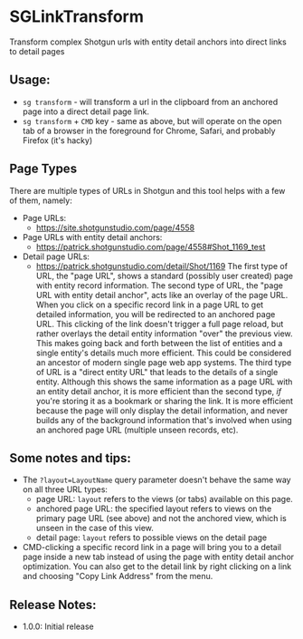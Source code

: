# SGLinkTransform
Transform complex Shotgun urls with entity detail anchors into direct links to detail pages

## Usage:
- `sg transform` - will transform a url in the clipboard from an anchored page into a direct detail page link.
- `sg transform` + `CMD` key - same as above, but will operate on the open tab of a browser in the foreground for Chrome, Safari, and probably Firefox (it's hacky)

## Page Types
There are multiple types of URLs in Shotgun and this tool helps with a few of them, namely:
- Page URLs:
    - https://site.shotgunstudio.com/page/4558
- Page URLs with entity detail anchors:
    - https://patrick.shotgunstudio.com/page/4558#Shot_1169_test
- Detail page URLs:
    - https://patrick.shotgunstudio.com/detail/Shot/1169
The first type of URL, the "page URL", shows a standard (possibly user created) page with entity record information.
The second type of URL, the "page URL with entity detail anchor", acts like an overlay of the page URL. When you click on a specific record link in a page URL to get detailed information, you will be redirected to an anchored page URL. This clicking of the link doesn't trigger a full page reload, but rather overlays the detail entity information "over" the previous view. This makes going back and forth between the list of entities and a single entity's details much more efficient. This could be considered an ancestor of modern single page web app systems.
The third type of URL is a "direct entity URL" that leads to the details of a single entity. Although this shows the same information as a page URL with an entity detail anchor, it is more efficient than the second type, _if_ you're storing it as a bookmark or sharing the link. It is more efficient because the page will only display the detail information, and never builds any of the background information that's involved when using an anchored page URL (multiple unseen records, etc).

## Some notes and tips:
- The `?layout=LayoutName` query parameter doesn't behave the same way on all three URL types:
    - page URL: `layout` refers to the views (or tabs) available on this page.
    - anchored page URL: the specified layout refers to views on the primary page URL (see above) and not the anchored view, which is unseen in the case of this view.
    - detail page: `layout` refers to possible views on the detail page
- CMD-clicking a specific record link in a page will bring you to a detail page inside a new tab instead of using the page with entity detail anchor optimization. You can also get to the detail link by right clicking on a link and choosing "Copy Link Address" from the menu.

## Release Notes:
- 1.0.0: Initial release
